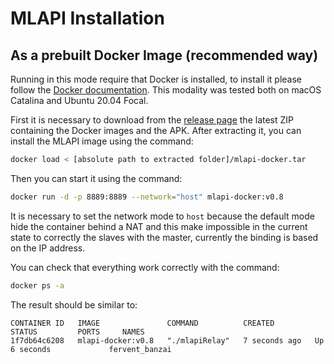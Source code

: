 # MLAPI Installation

## As a prebuilt Docker Image (recommended way)

Running in this mode require that Docker is installed, to install it please follow the [Docker documentation](https://docs.docker.com/engine/install/). This modality was tested both on macOS Catalina and Ubuntu 20.04 Focal.

First it is necessary to download from the [release page](https://github.com/fabiopoiesi/4dm/releases) the latest ZIP containing the Docker images and the APK. After extracting it, you can install the MLAPI image using the command:

```bash
docker load < [absolute path to extracted folder]/mlapi-docker.tar
```

Then you can start it using the command: 

```bash
docker run -d -p 8889:8889 --network="host" mlapi-docker:v0.8
```

It is necessary to set the network mode to ```host``` because the default mode hide the container behind a NAT and this make impossible in the current state to correctly the slaves with the master, currently the binding is based on the IP address.

You can check that everything work correctly with the command:
```bash
docker ps -a
```

The result should be similar to:
```
CONTAINER ID   IMAGE               COMMAND          CREATED         STATUS         PORTS     NAMES
1f7db64c6208   mlapi-docker:v0.8   "./mlapiRelay"   7 seconds ago   Up 6 seconds             fervent_banzai
```